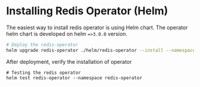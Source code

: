 # Installing Redis Operator (Helm)

The easiest way to install redis operator is using Helm chart. The operator helm chart is developed on helm `=>3.0.0` version.

```bash
# Deploy the redis-operator
helm upgrade redis-operator ./helm/redis-operator --install --namespace redis-operator
```

After deployment, verify the installation of operator

```shell
# Testing the redis operator
helm test redis-operator --namespace redis-operator
```
